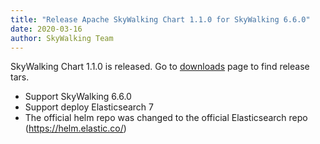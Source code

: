 ```yaml
---
title: "Release Apache SkyWalking Chart 1.1.0 for SkyWalking 6.6.0"
date: 2020-03-16
author: SkyWalking Team
---
```


SkyWalking Chart 1.1.0 is released. Go to [downloads](/downloads) page to find release tars.

- Support SkyWalking 6.6.0
- Support deploy Elasticsearch 7
- The official helm repo was changed to the official Elasticsearch repo (https://helm.elastic.co/)

